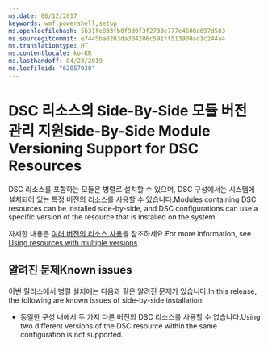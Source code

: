 ```yaml
---
ms.date: 06/12/2017
keywords: wmf,powershell,setup
ms.openlocfilehash: 5b31fe833fb0f9d0f3f2733e777e4608a697d583
ms.sourcegitcommit: e7445ba8203da304286c591ff513900ad1c244a4
ms.translationtype: HT
ms.contentlocale: ko-KR
ms.lasthandoff: 04/23/2019
ms.locfileid: "62057930"
---
```

# <a name="side-by-side-module-versioning-support-for-dsc-resources"></a><span data-ttu-id="0bdcd-102">DSC 리소스의 Side-By-Side 모듈 버전 관리 지원</span><span class="sxs-lookup"><span data-stu-id="0bdcd-102">Side-By-Side Module Versioning Support for DSC Resources</span></span>

<span data-ttu-id="0bdcd-103">DSC 리소스를 포함하는 모듈은 병렬로 설치할 수 있으며, DSC 구성에서는 시스템에 설치되어 있는 특정 버전의 리소스를 사용할 수 있습니다.</span><span class="sxs-lookup"><span data-stu-id="0bdcd-103">Modules containing DSC resources can be installed side-by-side, and DSC configurations can use a specific version of the resource that is installed on the system.</span></span>

<span data-ttu-id="0bdcd-104">자세한 내용은 [여러 버전의 리소스 사용](https://msdn.microsoft.com/powershell/dsc/sxsresource)을 참조하세요.</span><span class="sxs-lookup"><span data-stu-id="0bdcd-104">For more information, see [Using resources with multiple versions](https://msdn.microsoft.com/powershell/dsc/sxsresource).</span></span>

## <a name="known-issues"></a><span data-ttu-id="0bdcd-105">알려진 문제</span><span class="sxs-lookup"><span data-stu-id="0bdcd-105">Known issues</span></span>

<span data-ttu-id="0bdcd-106">이번 릴리스에서 병렬 설치에는 다음과 같은 알려진 문제가 있습니다.</span><span class="sxs-lookup"><span data-stu-id="0bdcd-106">In this release, the following are known issues of side-by-side installation:</span></span>

-   <span data-ttu-id="0bdcd-107">동일한 구성 내에서 두 가지 다른 버전의 DSC 리소스를 사용할 수 없습니다.</span><span class="sxs-lookup"><span data-stu-id="0bdcd-107">Using two different versions of the DSC resource within the same configuration is not supported.</span></span>
